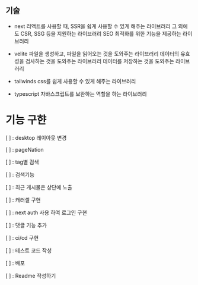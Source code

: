 ## 기술

- next
  리액트를 사용할 때, SSR을 쉽게 사용할 수 있게 해주는 라이브러리
  그 외에도 CSR, SSG 등을 지원하는 라이브러리
  SEO 최적화를 위한 기능을 제공하는 라이브러리

- velite
  파일을 생성하고, 파일을 읽어오는 것을 도와주는 라이브러리
  데이터의 유효성을 검사하는 것을 도와주는 라이브러리
  데이터를 저장하는 것을 도와주는 라이브러리

- tailwinds
  css를 쉽게 사용할 수 있게 해주는 라이브러리

- typescript
  자바스크립트를 보완하는 역할을 하는 라이브러리

# 기능 구햔

[ ] : desktop 레이아웃 변경

[ ] : pageNation

[ ] : tag별 검색

[ ] : 검색기능

[ ] : 최근 게시물은 상단에 노출

[ ] : 캐러셀 구현

[ ] : next auth 사용 하여 로그인 구현

[ ] : 댓글 기능 추가

[ ] : ci/cd 구현

[ ] : 테스트 코드 작성

[ ] : 배포

[ ] : Readme 작성하기
